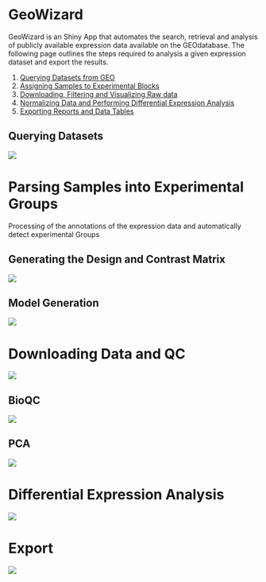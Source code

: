 # GeoWizard
GeoWizard is an Shiny App that automates the search, retrieval and analysis of publicly available expression data available on the GEOdatabase. The following page outlines the steps required to analysis a given expression dataset and export the results.

1. [Querying Datasets from GEO](#querying-datasets)
2. [Assigning Samples to Experimental Blocks](#parsing-samples-into-experimental-groups)
3. [Downloading, Filtering and Visualizing Raw data](#downloading-data-and-qc)
4. [Normalizing Data and Performing Differential Expression Analysis](#differential-expression-analysis)
5. [Exporting Reports and Data Tables](#export)


## Querying Datasets
![](https://github.com/moaraj/GeoWizard/blob/master/Documentation/1.Query.PNG)

# Parsing Samples into Experimental Groups
Processing of the annotations of the expression data and automatically detect experimental Groups

## Generating the Design and Contrast Matrix
![](https://github.com/moaraj/GeoWizard/blob/master/Documentation/2.Factors.PNG)

## Model Generation
![](https://github.com/moaraj/GeoWizard/blob/master/Documentation/3.Model.PNG)

# Downloading Data and QC
![](https://github.com/moaraj/GeoWizard/blob/master/Documentation/4.0%20-Download.PNG)

## BioQC
![](https://github.com/moaraj/GeoWizard/blob/master/Documentation/4.2%20-%20BioQC.PNG)

## PCA
![](https://github.com/moaraj/GeoWizard/blob/master/Documentation/4.3%20-%20PCA.PNG)

# Differential Expression Analysis
![](https://github.com/moaraj/GeoWizard/blob/master/Documentation/5%20-%20Expression.PNG)

# Export
![](https://github.com/moaraj/GeoWizard/blob/master/Documentation/6%20-%20ExportPNG.PNG)
